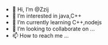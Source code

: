 - 👋 Hi, I’m @Zzij
- 👀 I’m interested in java,C++
- 🌱 I’m currently learning C++,nodejs
- 💞️ I’m looking to collaborate on ...
- 📫 How to reach me ...

<!---
Zzij/Zzij is a ✨ special ✨ repository because its `README.md` (this file) appears on your GitHub profile.
You can click the Preview link to take a look at your changes.
--->
